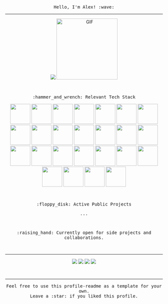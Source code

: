 <p align="center">
  <samp>Hello, I'm Alex! :wave:</samp>
</p>
  
****  
  
<p align="center">
    <img src="https://github-readme-stats.vercel.app/api?username=oppahansi&show_icons=true&theme=radical" />  
    <img alt="GIF" src="https://media.giphy.com/media/13HgwGsXF0aiGY/giphy.gif" height="195" />  
</p>  
</br>

<p align="center">
  <samp>:hammer_and_wrench: Relevant Tech Stack</samp>
</p>
<p align="center">
  <img height="64px" src="https://cdn.svgporn.com/logos/java.svg">
  <img height="64px" src="https://cdn.svgporn.com/logos/c-sharp.svg">
  <img height="64px" src="https://cdn.svgporn.com/logos/c-plusplus.svg">
  <img height="64px" src="https://cdn.svgporn.com/logos/dart.svg">
  <img height="64px" src="https://cdn.svgporn.com/logos/visual-studio.svg">
  <img height="64px" src="https://cdn.svgporn.com/logos/visual-studio-code.svg">
  <img height="64px" src="https://cdn.svgporn.com/logos/intellij-idea.svg">
  <img height="64px" src="https://cdn.svgporn.com/logos/eclipse.svg">
  <img height="64px" src="https://notepad-plus-plus.org/images/logo.svg">
  <img height="64px" src="https://cdn.svgporn.com/logos/vim.svg">
  <img height="64px" src="https://cdn.svgporn.com/logos/html-5.svg">
  <img height="64px" src="https://cdn.svgporn.com/logos/css-3.svg">
  <img height="64px" src="https://cdn.svgporn.com/logos/javascript.svg">
  <img height="64px" src="https://cdn.svgporn.com/logos/mysql.svg">
  <img height="64px" src="https://img.icons8.com/color/48/000000/mongodb.png">
  <img height="64px" src="https://cdn.svgporn.com/logos/dotnet.svg">
  <img height="64px" src="https://img.icons8.com/ios-filled/50/000000/ssh.png"/>
  <img height="64px" src="https://cdn.svgporn.com/logos/linux-tux.svg">
  <img height="64px" src="https://cdn.svgporn.com/logos/apple.svg">
  <img height="64px" src="https://cdn.svgporn.com/logos/microsoft-windows.svg">
  <img height="64px" src="https://cdn.svgporn.com/logos/bash.svg">
  <img height="64px" src="https://cdn.svgporn.com/logos/terminal.svg">
  <img height="64px" src="https://cdn.svgporn.com/logos/discord.svg">
  <img height="64px" src="https://cdn.svgporn.com/logos/android-icon.svg">
  <img height="64px" src="https://cdn.svgporn.com/logos/flutter.svg">
</p>
</br>


<p align="center">
  <samp>:floppy_disk: Active Public Projects</samp>
</p>
<p align="center">
  <samp>...</samp>
</p>
</br>

<p align="center">
  <samp>:raising_hand: Currently open for side projects and collaborations.</samp>
</p>
</br>

****  

<p align="center">
  <img src="https://img.shields.io/badge/linkedIn-Alexander%20Schellenberg-blue.svg">
  <img src="https://img.shields.io/badge/email-oppahansi%40gmail.com-green.svg">
  <img src="https://img.shields.io/github/license/Naereen/StrapDown.js.svg">
  <img src="https://hits.seeyoufarm.com/api/count/incr/badge.svg?url=https://github.com/oppahansi">
</p>
</br>

****  

<p align="center">
  <samp>Feel free to use this profile-readme as a template for your own.</samp></br>
  <samp>Leave a :star: if you liked this profile.</samp>
</p>
